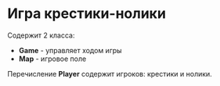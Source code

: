# Игра крестики-нолики

Содержит 2 класса:
- **Game** - управляет ходом игры
- **Map** - игровое поле

Перечисление **Player** содержит игроков: крестики и нолики.  
